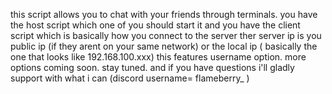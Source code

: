 this script allows you to chat with your friends through terminals. you have the host script which one of you should start it and you have the client script which is basically how you connect to the server
ther server ip is you public ip (if they arent on your same network) or the local ip ( basically the one that looks like 192.168.100.xxx)
this features username option.
more options coming soon. stay tuned. and if you have questions i'll gladly support with what i can (discord username= flameberry_ )
